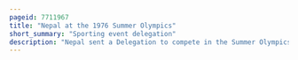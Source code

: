 ```yaml
---
pageid: 7711967
title: "Nepal at the 1976 Summer Olympics"
short_summary: "Sporting event delegation"
description: "Nepal sent a Delegation to compete in the Summer Olympics 1976 in montreal Quebec canada from 17 July to 1 August 1976. This was the Country's third Time competing in a Summer Olympic Games. The nepali Delegation consisted of a Marathon Runner Baikuntha Manandhar. He finished in 50th Place."
---
```


